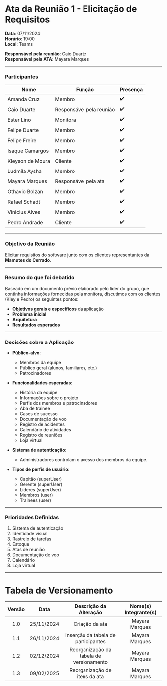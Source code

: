 # Ata da Reunião 1 - Elicitação de Requisitos

**Data**: 07/11/2024  
**Horário**: 19:00  
**Local**: Teams  

**Responsável pela reunião**: Caio Duarte  
**Responsável pela ATA**: Mayara Marques  

---

### Participantes

| Nome            | Função               | Presença |
|-----------------|----------------------|----------|
| Amanda Cruz     | Membro               | ✔️       |
| Caio Duarte     | Responsável pela reunião | ✔️ |
| Ester Lino      | Monitora             | ✔️       |
| Felipe Duarte   | Membro               | ✔️       |
| Felipe Freire   | Membro               | ✔️       |
| Isaque Camargos | Membro               | ✔️       |
| Kleyson de Moura| Cliente              | ✔️       |
| Ludmila Aysha   | Membro               | ✔️       |
| Mayara Marques  | Responsável pela ata | ✔️       |
| Othavio Bolzan  | Membro               | ✔️       |
| Rafael Schadt   | Membro               | ✔️       |
| Vinicius Alves  | Membro               | ✔️       |
| Pedro Andrade   | Cliente              | ✔️       |

---

### Objetivo da Reunião
Elicitar requisitos do software junto com os clientes representantes da **Mamutes do Cerrado**.

---

### Resumo do que foi debatido
Baseado em um documento prévio elaborado pelo líder do grupo, que continha informações fornecidas pela monitora, discutimos com os clientes (Kley e Pedro) os seguintes pontos:

- **Objetivos gerais e específicos** da aplicação
- **Problema inicial**
- **Arquitetura**
- **Resultados esperados**

---

### Decisões sobre a Aplicação

- **Público-alvo**:  
  - Membros da equipe
  - Público geral (alunos, familiares, etc.)
  - Patrocinadores

- **Funcionalidades esperadas**:
  - História da equipe
  - Informações sobre o projeto
  - Perfis dos membros e patrocinadores
  - Aba de trainee
  - Cases de sucesso
  - Documentação de voo
  - Registro de acidentes
  - Calendário de atividades
  - Registro de reuniões
  - Loja virtual

- **Sistema de autenticação**:
  - Administradores controlam o acesso dos membros da equipe.

- **Tipos de perfis de usuário**:
  - Capitão (superUser)
  - Gerente (superUser)
  - Líderes (superUser)
  - Membros (user)
  - Trainees (user)

---

### Prioridades Definidas

1. Sistema de autenticação
2. Identidade visual
3. Rastreio de tarefas
4. Estoque
5. Atas de reunião
6. Documentação de voo
7. Calendário
8. Loja virtual

---
# Tabela de Versionamento 

| Versão | Data | Descrição da Alteração | Nome(s) Integrante(s) |
| :----: | :--: | :--------------------: | :-------------------: |
| 1.0 | 25/11/2024 | Criação da ata | Mayara Marques |
| 1.1 | 26/11/2024 | Inserção da tabela de participantes | Mayara Marques |
| 1.2 | 02/12/2024 | Reorganização da tabela de versionamento | Mayara Marques |
| 1.3 | 09/02/2025 | Reorganização de itens da ata | Mayara Marques |
